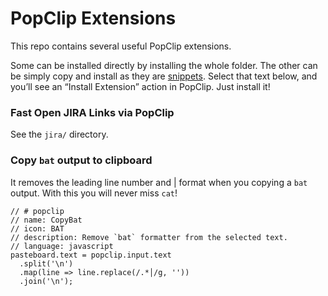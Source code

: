 # PopClip Extensions

This repo contains several useful PopClip extensions.

Some can be installed directly by installing the whole folder. The other can be simply copy and install as they are [snippets](https://forum.popclip.app/t/introducing-extension-snippets/309). 
Select that text below, and you’ll see an “Install Extension” action in PopClip. Just install it!

###  Fast Open JIRA Links via PopClip

See the `jira/` directory.

### Copy `bat` output to clipboard

It removes the leading line number and | format when you copying a `bat` output. With this you will never miss `cat`!


```
// # popclip
// name: CopyBat
// icon: BAT
// description: Remove `bat` formatter from the selected text.
// language: javascript
pasteboard.text = popclip.input.text
  .split('\n')
  .map(line => line.replace(/.*│/g, ''))
  .join('\n');
```
